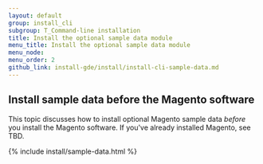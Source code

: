 ```yaml
---
layout: default
group: install_cli 
subgroup: T_Command-line installation
title: Install the optional sample data module
menu_title: Install the optional sample data module
menu_node: 
menu_order: 2
github_link: install-gde/install/install-cli-sample-data.md
---
```


## Install sample data before the Magento software

This topic discusses how to install optional Magento sample data *before* you install the Magento software. If you've already installed Magento, see TBD.
  
{% include install/sample-data.html %}